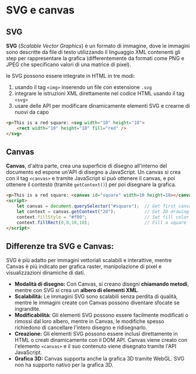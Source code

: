 ﻿# SVG e canvas

## SVG

**SVG** (*Scalable Vector Graphics*) è un formato di immagine, dove le immagini sono descritte da file di testo utilizzando il linguaggio XML contenenti gli step per rappresentare la grafica (differentemente da formati come PNG e JPEG che specificano valori di una matrice di pixel).

le SVG possono essere integrate in HTML in tre modi:

1. usando il tag `<img>` inserendo un file con estensione `.svg`
2. integrare le istruzioni XML direttamente nel codice HTML usando il tag `<svg>`
3. usare delle API per modificare dinamicamente elementi SVG e crearne di nuovi da capo

```html
<p>This is a red square: <svg width="10" height="10">
    <rect width="10" height="10" fill="red" />
</svg>
```

## Canvas

**Canvas**, d'altra parte, crea una superficie di disegno all'interno del documento ed espone un'API di disegno a JavaScript. Un canvas si crea con il tag `<canvas>` e tramite JavaScript si può ottenere il canvas, e poi ottenere il contesto (tramite `getContext()`) per poi disegnare la grafica.

```html
<p>This is a red square: <canvas id="square" width=10 height=10></canvas>
<script>
	let canvas = document.querySelector("#square");  // Get first canvas element
	let context = canvas.getContext("2d");           // Get 2D drawing context
	context.fillStyle = "#f00";                      // Set fill color to red
	context.fillRect(0,0,10,10);                     // Fill a square
</script>
```

## Differenze tra SVG e Canvas:

SVG è più adatto per immagini vettoriali scalabili e interattive, mentre Canvas è più indicato per grafica raster, manipolazione di pixel e visualizzazioni dinamiche di dati.

- **Modalità di disegno:** Con Canvas, si creano disegni **chiamando metodi**, mentre con SVG si crea un **albero di elementi XML**.
- **Scalabilità:** Le immagini SVG sono scalabili senza perdita di qualità, mentre le immagini create con Canvas possono diventare sfocate se ingrandite.
- **Modificabilità:** Gli elementi SVG possono essere facilmente modificati o rimossi dal loro albero, mentre in Canvas, le modifiche spesso richiedono di cancellare l'intero disegno e ridisegnarlo.
- **Creazione:** Gli elementi SVG possono essere inclusi direttamente in HTML o creati dinamicamente con il DOM API. Canvas viene creato con l'elemento `<canvas>` e il suo contenuto viene disegnato tramite l'API JavaScript.
- **Grafica 3D:** Canvas supporta anche la grafica 3D tramite WebGL. SVG non ha supporto nativo per la grafica 3D.
